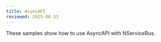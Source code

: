 ```yaml
---
title: AsyncAPI
reviewed: 2025-08-13
---
```


These samples show how to use AsyncAPI with NServiceBus.
